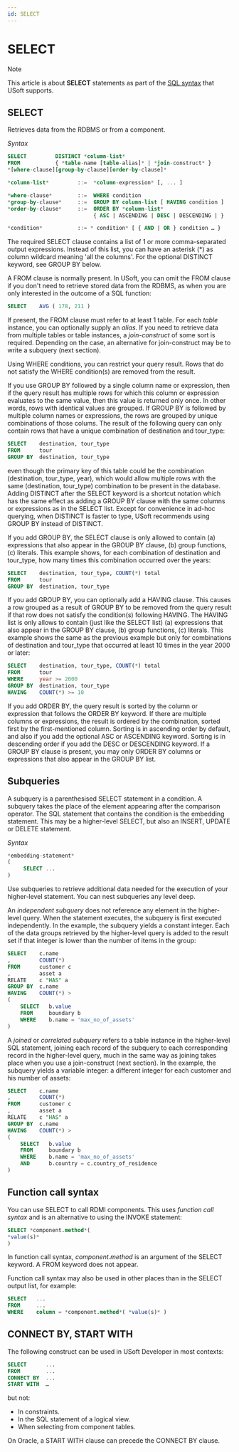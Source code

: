 ```yaml
---
id: SELECT
---
```


# SELECT



> [!NOTE]
> This article is about **SELECT** statements as part of the [SQL syntax](/docs/Modeller_and_Rules_Engine/SQL_syntax) that USoft supports.

## **SELECT**

Retrieves data from the RDBMS or from a component.

*Syntax*

```sql
SELECT         DISTINCT *column-list*
FROM           { *table-name [table-alias]* | *join-construct* }
*[where-clause][group-by-clause][order-by-clause]*

*column-list*         ::=  *column-expression* [, ... ]

*where-clause*        ::=  WHERE condition
*group-by-clause*     ::=  GROUP BY column-list [ HAVING condition ]
*order-by-clause*     ::=  ORDER BY *column-list*
                           { ASC | ASCENDING | DESC | DESCENDING | }

*condition*           ::= * condition* [ { AND | OR } condition … }
```

The required SELECT clause contains a list of 1 or more comma-separated output expressions. Instead of this list, you can have an asterisk (*) as column wildcard meaning 'all the columns'. For the optional DISTINCT keyword, see GROUP BY below.

A FROM clause is normally present. In USoft, you can omit the FROM clause if you don't need to retrieve stored data from the RDBMS, as when you are only interested in the outcome of a SQL function:

```sql
SELECT    AVG ( 178, 211 )
```

If present, the FROM clause must refer to at least 1 table. For each *table* instance, you can optionally supply an *alias*. If you need to retrieve data from multiple tables or table instances, a *join-construct* of some sort is required. Depending on the case, an alternative for join-construct may be to write a subquery (next section).

Using WHERE conditions, you can restrict your query result. Rows that do not satisfy the WHERE condition(s) are removed from the result.

If you use GROUP BY followed by a single column name or expression, then if the query result has multiple rows for which this column or expression evaluates to the same value, then this value is returned only once. In other words, rows with identical values are grouped. If GROUP BY is followed by multiple column names or expressions, the rows are grouped by unique combinations of those colums. The result of the following query can only contain rows that have a unique combination of destination and tour_type:

```sql
SELECT    destination, tour_type
FROM      tour
GROUP BY  destination, tour_type
```

even though the primary key of this table could be the combination (destination, tour_type, year), which would allow multiple rows with the same (destination, tour_type) combination to be present in the database. Adding DISTINCT after the SELECT keyword is a shortcut notation which has the same effect as adding a GROUP BY clause with the same columns or expressions as in the SELECT list. Except for convenience in ad-hoc querying, when DISTINCT is faster to type, USoft recommends using GROUP BY instead of DISTINCT.

If you add GROUP BY, the SELECT clause is only allowed to contain (a) expressions that also appear in the GROUP BY clause, (b) group functions, (c) literals. This example shows, for each combination of destination and tour_type, how many times this combination occurred over the years:

```sql
SELECT    destination, tour_type, COUNT(*) total
FROM      tour
GROUP BY  destination, tour_type
```

If you add GROUP BY, you can optionally add a HAVING clause. This causes a row grouped as a result of GROUP BY to be removed from the query result if that row does not satisfy the condition(s) following HAVING. The HAVING list is only allows to contain (just like the SELECT list) (a) expressions that also appear in the GROUP BY clause, (b) group functions, (c) literals. This example shows the same as the previous example but only for combinations of destination and tour_type that occurred at least 10 times in the year 2000 or later:

```sql
SELECT    destination, tour_type, COUNT(*) total
FROM      tour
WHERE     year >= 2000
GROUP BY  destination, tour_type
HAVING    COUNT(*) >= 10
```

If you add ORDER BY, the query result is sorted by the column or expression that follows the ORDER BY keyword. If there are multiple columns or expressions, the result is ordered by the combination, sorted first by the first-mentioned column. Sorting is in ascending order by default, and also if you add the optional ASC or ASCENDING keyword. Sorting is in descending order if you add the DESC or DESCENDING keyword. If a GROUP BY clause is present, you may only ORDER BY columns or expressions that also appear in the GROUP BY list.

## Subqueries

A subquery is a parenthesised SELECT statement in a condition. A subquery takes the place of the element appearing after the comparison operator. The SQL statement that contains the condition is the embedding statement. This may be a higher-level SELECT, but also an INSERT, UPDATE or DELETE statement.

*Syntax*

```sql
*embedding-statement*
(
     SELECT ...
)
```

Use subqueries to retrieve additional data needed for the execution of your higher-level statement. You can nest subqueries any level deep.

An *independent subquery* does not reference any element in the higher-level query. When the statement executes, the subquery is first executed independently. In the example, the subquery yields a constant integer. Each of the data groups retrieved by the higher-level query is added to the result set if that integer is lower than the number of items in the group:

```sql
SELECT    c.name
,         COUNT(*)
FROM      customer c
,         asset a
RELATE    c "HAS" a
GROUP BY  c.name
HAVING    COUNT(*) >
(
    SELECT   b.value
    FROM     boundary b
    WHERE    b.name = 'max_no_of_assets'
)
```

A *joined* or *correlated subquery* refers to a table instance in the higher-level SQL statement, joining each record of the subquery to each corresponding record in the higher-level query, much in the same way as joining takes place when you use a join-construct (next section). In the example, the subquery yields a variable integer: a different integer for each customer and his number of assets:

```sql
SELECT    c.name
,         COUNT(*)
FROM      customer c
,         asset a
RELATE    c "HAS" a
GROUP BY  c.name
HAVING    COUNT(*) >
(
    SELECT   b.value
    FROM     boundary b
    WHERE    b.name = 'max_no_of_assets'
    AND      b.country = c.country_of_residence
)
```

## Function call syntax

You can use SELECT to call RDMI components. This uses *function call syntax* and is an alternative to using the INVOKE statement:

```sql
SELECT *component.method*(
*value(s)*
)
```

In function call syntax, *component.method* is an argument of the SELECT keyword. A FROM keyword does not appear.

Function call syntax may also be used in other places than in the SELECT output list, for example:

```sql
SELECT   ...
FROM     ...
WHERE    column = *component.method*( *value(s)* )
```

## CONNECT BY, START WITH

The following construct can be used in USoft Developer in most contexts:

```sql
SELECT      ...
FROM        ...
CONNECT BY  ...
START WITH  …
```

but not:

- In constraints.
- In the SQL statement of a logical view.
- When selecting from component tables.

On Oracle, a START WITH clause can precede the CONNECT BY clause.